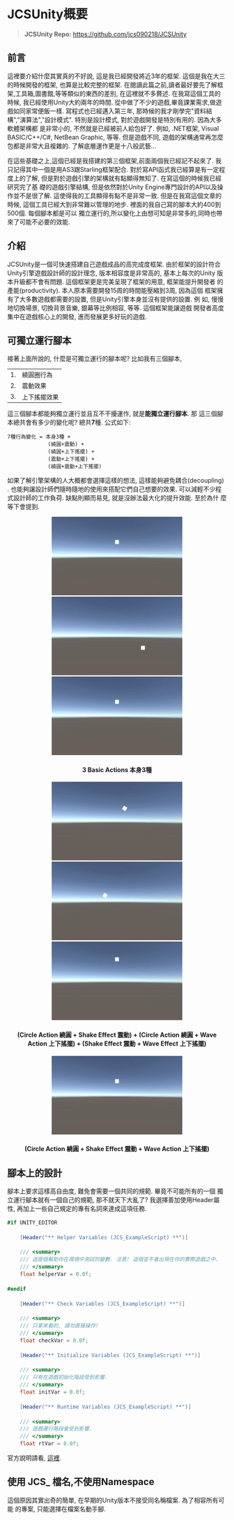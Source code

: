 # JCSUnity概要


> **JCSUnity Repo:** https://github.com/jcs090218/JCSUnity

## 前言

這裡要介紹什麼其實真的不好說, 這是我已經開發將近3年的框架. 這個是我在大三的時候開發的框架, 也算是比較完整的框架.
在閱讀此篇之前,讀者最好要先了解框架,工具箱,圖書館,等等類似的東西的差別, 在這裡就不多贅述. 在我寫這個工具的時候,
我已經使用Unity大約兩年的時間. 從中做了不少的遊戲,畢竟課業需求,做遊戲如同家常便飯一樣. 寫程式也已經邁入第三年,
那時候的我才剛學完"資料結構","演算法","設計模式". 特別是設計模式, 對於遊戲開發是特別有用的. 因為大多軟體架構都
是非常小的, 不然就是已經被前人給包好了. 例如, .NET框架, Visual BASIC/C++/C#, NetBean Graphic, 等等.
但是遊戲不同, 遊戲的架構通常再怎麼包都是非常大且複雜的. 了解底層運作更是十八般武藝...

<!-- more -->

在這些基礎之上,這個已經是我搭建的第三個框架,前面兩個我已經記不起來了. 我只記得其中一個是用AS3跟Starling框架配合.
對於寫API函式我已經算是有一定程度上的了解, 但是對於遊戲引擎的架構就有點顯得無知了. 在寫這個的時候我已經研究完了基
礎的遊戲引擎結構, 但是依然對於Unity Engine專門設計的API以及操作並不是很了解. 這使得我的工具顯得有點不是非常一致.
但是在我寫這個文章的時候, 這個工具已經大到非常難以管理的地步. 裡面的我自己寫的腳本大約400到500個. 每個腳本都是可以
獨立運行的,所以變化上由想可知是非常多的,同時也帶來了可能不必要的效能.

## 介紹

JCSUnity是一個可快速搭建自己遊戲成品的高完成度框架. 由於框架的設計符合
Unity引擎遊戲設計師的設計理念, 版本相容度是非常高的, 基本上每次的Unity
版本升級都不會有問題. 這個框架更是完美呈現了框架的用意, 框架能提升開發者
的產能(productivity). 本人原本需要開發15周的時間能壓縮到3周, 因為這個
框架擁有了大多數遊戲都需要的設置, 但是Unity引擎本身並沒有提供的設置. 例
如, 慢慢地切換場景, 切換背景音樂, 銀幕等比例相容, 等等. 這個框架能讓遊戲
開發者高度集中在遊戲核心上的開發, 進而發展更多好玩的遊戲.

## 可獨立運行腳本

接著上面所說的, 什麼是可獨立運行的腳本呢? 比如我有三個腳本,

<table>
  <tr>
    <td>1.</td>
    <td>繞圓圈行為</td>
  </tr>
  <tr>
    <td>2.</td>
    <td>震動效果</td>
  </tr>
  <tr>
    <td>3.</td>
    <td>上下搖擺效果</td>
  </tr>
</table>

這三個腳本都能夠獨立運行並且互不干擾運作, 就是<b>能獨立運行腳本</b>. 那
這三個腳本總共會有多少的變化呢? 總共<b>7</b>種. 公式如下:

```
7種行為變化 = 本身3種 +
             (繞圓+震動) +
             (繞圓+上下搖擺) +
             (震動+上下搖擺) +
             (繞圓+震動+上下搖擺)
```

如果了解引擎架構的人大概都會選擇這樣的想法, 這樣能夠避免耦合(decoupling)
. 也能夠讓設計師們隨時隨地的使用來搭配它們自己想要的效果. 可以減輕不少程
式設計師的工作負荷. 缺點則顯而易見, 就是沒辦法最大化的提升效能. 至於為什
麼等下會提到.

<div style="text-align: center">
  <img alt="demo_circle" src="./_images/demo_circle.gif" width="300" height="180"/>
  <img alt="demo_shake" src="./_images/demo_shake.gif" width="300" height="180"/>
  <img alt="demo_wave" src="./_images/demo_wave.gif" width="300" height="180"/>
  <h4>3 Basic Actions 本身3種</h4>

  <img alt="demo_circle_shake" src="./_images/demo_circle_shake.gif" width="300" height="180"/>
  <img alt="demo_circle_wave" src="./_images/demo_circle_wave.gif" width="300" height="180"/>
  <img alt="demo_shake_wave" src="./_images/demo_shake_wave.gif" width="300" height="180"/>
  <h4>(Circle Action 繞圓 + Shake Effect 震動) + (Circle Action 繞圓 + Wave Action 上下搖擺) + (Shake Effect 震動 + Wave Effect 上下搖擺)</h4>

  <img alt="demo_circle_shake_wave" src="./images/Unity/JCSUnity/demo_circle_shake_wave.gif" width="300" height="180"/>
  <h4>(Circle Action 繞圓 + Shake Effect 震動 + Wave Action 上下搖擺)</h4>
</div>


## 腳本上的設計

腳本上要求這樣高自由度, 難免會需要一個共同的規範. 畢竟不可能所有的一個
獨立運行腳本就有一個自己的規範, 那不就天下大亂了? 我選擇善加使用Header屬性,
再加上一些自己規定的專有名詞來達成這項任務.

```cs
#if UNITY_EDITOR

    [Header("** Helper Variables (JCS_ExampleScript) **")]

    /// <summary>
	/// 這是個幫助你在環境中測試的變數. 注意! 這個並不會出現在你的實際遊戲之中.
    /// </summary>
    float helperVar = 0.0f;

#endif

    [Header("** Check Variables (JCS_ExampleScript) **")]

    /// <summary>
	/// 只拿來看的, 請勿直接操作!
    /// </summary>
    float checkVar = 0.0f;

    [Header("** Initialize Variables (JCS_ExampleScript) **")]

    /// <summary>
	/// 只有在遊戲初始化階段受到影響.
    /// </summary>
    float initVar = 0.0f;

    [Header("** Runtime Variables (JCS_ExampleScript) **")]

    /// <summary>
	/// 遊戲運行階段會受到影響.
    /// </summary>
    float rtVar = 0.0f;
```

官方說明請看, [這裡](https://jcs090218.github.io/JCSUnity/Manual/index.html?page=Naming_sp_Manual).

## 使用 JCS_ 檔名,不使用Namespace

這個原因其實出奇的簡單, 在早期的Unity版本不接受同名稱檔案. 為了相容所有可能
的專案, 只能選擇在檔案名動手腳.

